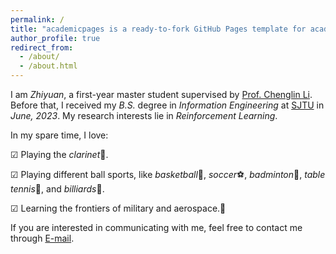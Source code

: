 ```yaml
---
permalink: /
title: "academicpages is a ready-to-fork GitHub Pages template for academic personal websites"
author_profile: true
redirect_from: 
  - /about/
  - /about.html
---
```


I am _Zhiyuan_, a first-year master student supervised by [Prof. Chenglin Li](https://min.sjtu.edu.cn/En/FacultyShow/4?Vid=17). Before that, I received my _B.S._ degree in _Information Engineering_ at [SJTU](https://www.sjtu.edu.cn/) in _June, 2023_. My research interests lie in _Reinforcement Learning_.

In my spare time, I love:

 ☑ Playing the _clarinet_🎷.

 ☑ Playing different ball sports, like _basketball_🏀, _soccer_⚽️, _badminton_🏸, _table tennis_🏓, and _billiards_🎱.

 ☑ Learning the frontiers of military and aerospace.🚀

If you are interested in communicating with me, feel free to contact me through [E-mail](mailto:chenzhiyuan@sjtu.edu.cn).
